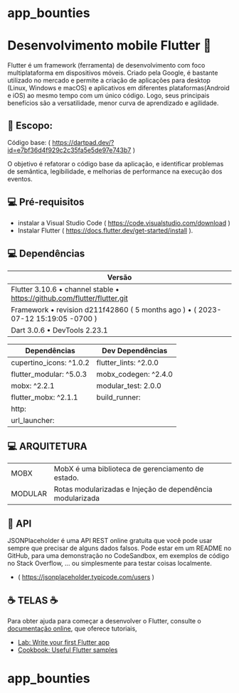 # app_bounties
# Desenvolvimento mobile Flutter 📜
Flutter é um framework (ferramenta) de desenvolvimento com foco multiplataforma em dispositivos móveis. 
Criado pela Google, é bastante utilizado no mercado e permite a criação de aplicações para desktop (Linux, Windows e macOS) e aplicativos em diferentes plataformas(Android e iOS) ao mesmo tempo com um único código. Logo, seus principais benefícios são a versatilidade, menor curva de aprendizado e agilidade.

## 📝 Escopo: 
Código base: ( https://dartpad.dev/?id=e7bf36d4f929c2c35fa5e5de97e743b7 ) 

O objetivo é refatorar o código base da aplicação, e identificar problemas de semântica, legibilidade, e melhorias de performance na execução dos eventos.

## 💻 Pré-requisitos
- instalar a Visual Studio Code ( https://code.visualstudio.com/download )
- Instalar Flutter ( https://docs.flutter.dev/get-started/install ).


## 💻 Dependências

|Versão                                                                        |           
|------------------------------------------------------------------------------|
|Flutter 3.10.6 • channel stable • https://github.com/flutter/flutter.git      |
|Framework • revision d211f42860 ( 5 months ago ) • ( 2023-07-12 15:19:05 -0700 )         |
|Dart 3.0.6 • DevTools 2.23.1                                                  |	

|Dependências           | Dev Dependências       |   
|-----------------------|------------------------|
|cupertino_icons: ^1.0.2| flutter_lints: ^2.0.0  |
|flutter_modular: ^5.0.3| mobx_codegen: ^2.4.0   |
|mobx: ^2.2.1           | modular_test: 2.0.0    |
|flutter_mobx: ^2.1.1   | build_runner:          |
|http:                  |                        |
|url_launcher:          |                        |


## 💻 ARQUITETURA
|                   |	                                                         |	
|-------------------|------------------------------------------------------------|
|MOBX               |	MobX é uma biblioteca de gerenciamento de estado.        | 
|MODULAR            |	Rotas modularizadas e Injeção de dependência modularizada|


## 🚀 API 
JSONPlaceholder é uma API REST online gratuita que você pode usar sempre que precisar de alguns dados falsos. Pode estar em um README no GitHub, para uma demonstração no CodeSandbox, em exemplos de código no Stack Overflow, ... ou simplesmente para testar coisas localmente.
 - ( https://jsonplaceholder.typicode.com/users )


## ☕ TELAS ☕

Para obter ajuda para começar a desenvolver o Flutter, consulte o
[documentação online](https://docs.flutter.dev/), que oferece tutoriais,
- [Lab: Write your first Flutter app](https://docs.flutter.dev/get-started/codelab)
- [Cookbook: Useful Flutter samples](https://docs.flutter.dev/cookbook)

# app_bounties

